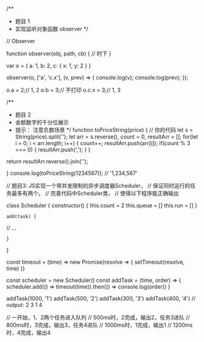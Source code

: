 
/**
 * 题目 1
 * 实现监听对象函数 observer
 */

// Observer

function observer(obj, path, cb) {
  // 时下
}

var o = {
  a: 1,
  b: 2,
  c: {
    x: 1,
    y: 2
  }
}

observer(o, ['a', 'c.x'], (v, prev) => {
         console.log(v);
	 console.log(prev);
});

o.a = 2;// 1, 2
o.b = 3;// 不打印
o.c.x = 3;// 1, 3





/**
 * 题目 2
 *  金额数字的千分位展示
 * 提示： 注意负数场景
 */
function toPriceString(price) {
  //  你的代码
  let s = String(price).split('');
  let arr = s.reverse(), count = 0, resultArr = [];
  for(let i = 0; i < arr.length; i++) {
    count++;
    resultArr.push(arr[i]);
    if(count % 3 === 0) {
      resultArr.push(',');
    }
  }

  return resultArr.reverse().join(''); 

}
console.log(toPriceString(1234567)); // '1,234,567'





// 题目3: JS实现一个带并发限制的异步调度器Scheduler，
// 保证同时运行的任务最多有两个。
// 完善代码中Scheduler类，
// 使得以下程序能正确输出

class Scheduler {
	constructor() {
		this.count = 2
		this.queue = []
		this.run = []
	}

	add(task) {
  // ...
    
	}
}


const timeout = (time) => new Promise(resolve => {
	setTimeout(resolve, time)
})

const scheduler = new Scheduler()
const addTask = (time, order) => {
	scheduler.add(() => timeout(time)).then(() => console.log(order))
}

addTask(1000, '1')
addTask(500, '2')
addTask(300, '3')
addTask(400, '4')
// output: 2 3 1 4

// 一开始，1、2两个任务进入队列
// 500ms时，2完成，输出2，任务3进队
// 800ms时，3完成，输出3，任务4进队
// 1000ms时，1完成，输出1
// 1200ms时，4完成，输出4


